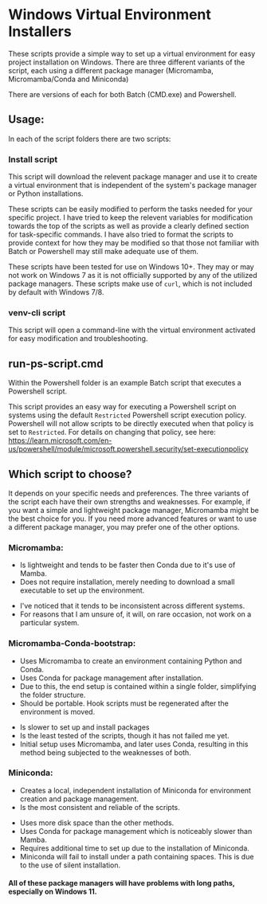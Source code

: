 Windows Virtual Environment Installers
=============================================

These scripts provide a simple way to set up a virtual environment for easy project installation on Windows. There are three different variants of the script, each using a different package manager (Micromamba, Micromamba/Conda and Miniconda)

There are versions of each for both Batch (CMD.exe) and Powershell.

Usage:
-----

In each of the script folders there are two scripts:

### Install script
This script will download the relevent package manager and use it to create a virtual environment that is independent of the system's package manager or Python installations.

These scripts can be easily modified to perform the tasks needed for your specific project. I have tried to keep the relevent variables for modification towards the top of the scripts as well as provide a clearly defined section for task-specific commands. I have also tried to format the scripts to provide context for how they may be modified so that those not familiar with Batch or Powershell may still make adequate use of them.

These scripts have been tested for use on Windows 10+.
They may or may not work on Windows 7 as it is not officially supported by any of the utilized package managers. These scripts make use of `curl`, which is not included by default with Windows 7/8.

### venv-cli script
This script will open a command-line with the virtual environment activated for easy modification and troubleshooting.

run-ps-script.cmd
-----------------
Within the Powershell folder is an example Batch script that executes a Powershell script.

This script provides an easy way for executing a Powershell script on systems using the default `Restricted` Powershell script execution policy. Powershell will not allow scripts to be directly executed when that policy is set to `Restricted`. For details on changing that policy, see here: https://learn.microsoft.com/en-us/powershell/module/microsoft.powershell.security/set-executionpolicy

Which script to choose?
-----------------------
It depends on your specific needs and preferences. The three variants of the script each have their own strengths and weaknesses. For example, if you want a simple and lightweight package manager, Micromamba might be the best choice for you. If you need more advanced features or want to use a different package manager, you may prefer one of the other options.

### Micromamba:
+ Is lightweight and tends to be faster then Conda due to it's use of Mamba.
+ Does not require installation, merely needing to download a small executable to set up the environment.
- I've noticed that it tends to be inconsistent across different systems.
- For reasons that I am unsure of, it will, on rare occasion, not work on a particular system.

### Micromamba-Conda-bootstrap:
+ Uses Micromamba to create an environment containing Python and Conda.
+ Uses Conda for package management after installation.
+ Due to this, the end setup is contained within a single folder, simplifying the folder structure.
+ Should be portable. Hook scripts must be regenerated after the environment is moved.
- Is slower to set up and install packages
- Is the least tested of the scripts, though it has not failed me yet.
- Initial setup uses Micromamba, and later uses Conda, resulting in this method being subjected to the weaknesses of both.

### Miniconda:
+ Creates a local, independent installation of Miniconda for environment creation and package management.
+ Is the most consistent and reliable of the scripts.
- Uses more disk space than the other methods.
- Uses Conda for package management which is noticeably slower than Mamba.
- Requires additional time to set up due to the installation of Miniconda.
- Miniconda will fail to install under a path containing spaces. This is due to the use of silent installation.

#### All of these package managers will have problems with long paths, especially on Windows 11.
